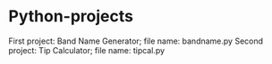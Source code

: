 # Python-projects
First project: Band Name Generator; file name: bandname.py
Second project: Tip Calculator; file name: tipcal.py
